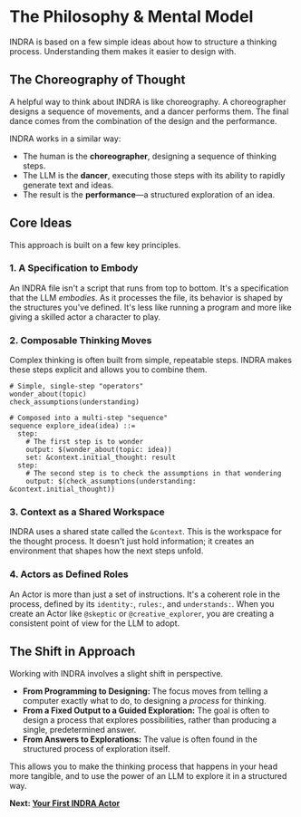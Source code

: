 # The Philosophy & Mental Model

INDRA is based on a few simple ideas about how to structure a thinking process. Understanding them makes it easier to design with.

## The Choreography of Thought

A helpful way to think about INDRA is like choreography. A choreographer designs a sequence of movements, and a dancer performs them. The final dance comes from the combination of the design and the performance.

INDRA works in a similar way:

* The human is the **choreographer**, designing a sequence of thinking steps.
* The LLM is the **dancer**, executing those steps with its ability to rapidly generate text and ideas.
* The result is the **performance**—a structured exploration of an idea.

## Core Ideas

This approach is built on a few key principles.

### 1. A Specification to Embody

An INDRA file isn't a script that runs from top to bottom. It's a specification that the LLM *embodies*. As it processes the file, its behavior is shaped by the structures you've defined. It's less like running a program and more like giving a skilled actor a character to play.

### 2. Composable Thinking Moves

Complex thinking is often built from simple, repeatable steps. INDRA makes these steps explicit and allows you to combine them.

```indra
# Simple, single-step "operators"
wonder_about(topic)
check_assumptions(understanding)

# Composed into a multi-step "sequence"
sequence explore_idea(idea) ::=
  step:
    # The first step is to wonder
    output: $(wonder_about(topic: idea))
    set: &context.initial_thought: result
  step:
    # The second step is to check the assumptions in that wondering
    output: $(check_assumptions(understanding: &context.initial_thought))
```

### 3. Context as a Shared Workspace

INDRA uses a shared state called the `&context`. This is the workspace for the thought process. It doesn't just hold information; it creates an environment that shapes how the next steps unfold.

### 4. Actors as Defined Roles

An Actor is more than just a set of instructions. It's a coherent role in the process, defined by its `identity:`, `rules:`, and `understands:`. When you create an Actor like `@skeptic` or `@creative_explorer`, you are creating a consistent point of view for the LLM to adopt.

## The Shift in Approach

Working with INDRA involves a slight shift in perspective.

* **From Programming to Designing:** The focus moves from telling a computer exactly what to do, to designing a *process* for thinking.
* **From a Fixed Output to a Guided Exploration:** The goal is often to design a process that explores possibilities, rather than producing a single, predetermined answer.
* **From Answers to Explorations:** The value is often found in the structured process of exploration itself.

This allows you to make the thinking process that happens in your head more tangible, and to use the power of an LLM to explore it in a structured way.

**Next: [Your First INDRA Actor](./03-your-first-indra-actor.md)**
